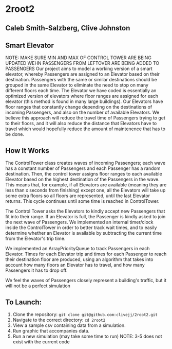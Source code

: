 # 2root2
## Caleb Smith-Salzberg, Clive Johnston

## Smart Elevator
NOTE: MAKE SURE MIN AND MAX OF CONTROL TOWER ARE BEING UPDATED WEHN PASSENGERS FROM LEFTOVER ARE BEING ADDED TO PASSENGERS
Our project aims to model a working version of a smart elevator, whereby Passengers are assigned to an Elevator based on their destination. Passengers with the same or similar destinations should be grouped in the same Elevator to eliminate the need to stop on many different floors each time. The Elevator we have coded is essentially an optimized version of elevators where floor ranges are assigned for each elevator (this method is found in many large buildings). Our Elevators have floor ranges that constantly change depending on the destinations of incoming Passengers, and also on the number of available Elevators. We believe this approach will reduce the travel time of Passengers trying to get to their floors, and it will also reduce the distance that Elevators have to travel which would hopefully reduce the amount of maintenence that has to be done.

## How It Works
The ControlTower class creates waves of incoming Passengers; each wave has a constant number of Passengers and each Passenger has a random destination. Then, the control tower assigns floor ranges to each available Elevator based on the highest destination of the Passengers in the wave. This means that, for example, if all Elevators are available (meaning they are less than x seconds from finishing) except one, all the Elevators will take up some extra floors so all floors are represented, until the last Elevator returns. This cycle continues until some time is reached in ControlTower. 

The Control Tower asks the Elevators to kindly accept new Passengers that fit into their range. If an Elevator is full, the Passenger is kindly asked to join the next wave of Passengers. We implemented an internal timer/clock inside the ControlTower in order to better track wait times, and to easily determine whether an Elevator is available by subtracting the current time from the Elevator's trip time.

We implemented an ArrayPriorityQueue to track Passengers in each Elevator. Times for each Elevator trip and times for each Passenger to reach their destination floor are produced, using an algorithm that takes into account how many floors an Elevator has to travel, and how many Passengers it has to drop off. 

We feel the waves of Passengers closely represent a building's traffic, but it will not be a perfect simulation


## To Launch:
1. Clone the repository: ```git clone git@github.com:clivejj/2root2.git```
2. Navigate to the correct directory: ```cd 2root2```
3. View a sample csv containing data from a simulation.
4. Run graphic that accompanies data.
5. Run a new simulation (may take some time to run)
NOTE: 3-5 does not exist with the current code
